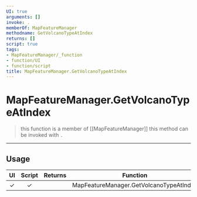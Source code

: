 ```yaml
---
UI: true
arguments: []
invoke: .
memberOf: MapFeatureManager
methodname: GetVolcanoTypeAtIndex
returns: []
script: true
tags:
- MapFeatureManager/_function
- function/UI
- function/script
title: MapFeatureManager.GetVolcanoTypeAtIndex
---
```

# MapFeatureManager.GetVolcanoTypeAtIndex
> this function is a member of [[MapFeatureManager]]
> this method can be invoked with `.`
-----
## Usage
|  UI | Script | Returns | Function | Arguments |
|:---:|:------:|-------:|:--------:|:---------|
|✓|✓||MapFeatureManager.GetVolcanoTypeAtIndex||

